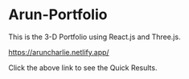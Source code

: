 # Arun-Portfolio
This is the 3-D Portfolio using React.js and Three.js.

https://aruncharlie.netlify.app/

Click the above link to see the Quick Results.
